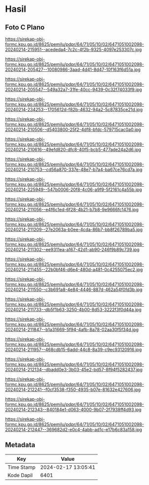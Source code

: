 # Hasil

## Foto C Plano

https://sirekap-obj-formc.kpu.go.id/8625/pemilu/pdpr/64/71/05/10/02/6471051002098-20240214-215951--acededa4-7c2c-4f2b-9325-4097e253307c.jpg

https://sirekap-obj-formc.kpu.go.id/8625/pemilu/pdpr/64/71/05/10/02/6471051002098-20240214-205427--10080986-3aad-4d41-8d47-10f163f6d51a.jpg

https://sirekap-obj-formc.kpu.go.id/8625/pemilu/pdpr/64/71/05/10/02/6471051002098-20240214-205547--549a32a7-31fe-40cc-9439-0c32f74033f9.jpg

https://sirekap-obj-formc.kpu.go.id/8625/pemilu/pdpr/64/71/05/10/02/6471051002098-20240214-234253--1705612d-f82b-4632-94a2-5c87835ce21d.jpg

https://sirekap-obj-formc.kpu.go.id/8625/pemilu/pdpr/64/71/05/10/02/6471051002098-20240214-210506--d5403800-25f2-4df8-bfdc-579715cac0a0.jpg

https://sirekap-obj-formc.kpu.go.id/8625/pemilu/pdpr/64/71/05/10/02/6471051002098-20240214-210616--49efd820-dfc8-40f5-bcb5-477ade24a2d6.jpg

https://sirekap-obj-formc.kpu.go.id/8625/pemilu/pdpr/64/71/05/10/02/6471051002098-20240214-210753--cd56a870-337e-48e7-b7a4-ba67ce76cd7a.jpg

https://sirekap-obj-formc.kpu.go.id/8625/pemilu/pdpr/64/71/05/10/02/6471051002098-20240214-225949--547b0006-20f8-4c06-a9f9-5f2161c4a55b.jpg

https://sirekap-obj-formc.kpu.go.id/8625/pemilu/pdpr/64/71/05/10/02/6471051002098-20240214-211056--e4f6c1ed-6f28-4b21-b7b8-9e9666fc1476.jpg

https://sirekap-obj-formc.kpu.go.id/8625/pemilu/pdpr/64/71/05/10/02/6471051002098-20240214-211209--27e2063a-b0ee-4cda-86b7-bb8f26789ba5.jpg

https://sirekap-obj-formc.kpu.go.id/8625/pemilu/pdpr/64/71/05/10/02/6471051002098-20240214-211302--ee9311ea-a167-42d1-ab90-246f9b89c739.jpg

https://sirekap-obj-formc.kpu.go.id/8625/pemilu/pdpr/64/71/05/10/02/6471051002098-20240214-211455--22b0bf46-d6e4-480d-a481-0c4255075ec2.jpg

https://sirekap-obj-formc.kpu.go.id/8625/pemilu/pdpr/64/71/05/10/02/6471051002098-20240214-211550--c3b691a8-4e84-4446-887d-462a54f0fd3b.jpg

https://sirekap-obj-formc.kpu.go.id/8625/pemilu/pdpr/64/71/05/10/02/6471051002098-20240214-211733--db5f1b63-3250-4b00-8d53-3222f3f0d44a.jpg

https://sirekap-obj-formc.kpu.go.id/8625/pemilu/pdpr/64/71/05/10/02/6471051002098-20240214-211847--b1a31669-5f94-4afb-8a78-02aa30f5f34d.jpg

https://sirekap-obj-formc.kpu.go.id/8625/pemilu/pdpr/64/71/05/10/02/6471051002098-20240214-211957--468cdb15-6add-44c8-8a39-c9ec93120916.jpg

https://sirekap-obj-formc.kpu.go.id/8625/pemilu/pdpr/64/71/05/10/02/6471051002098-20240214-212134--dbadd0e3-3b03-45e2-bd57-8f94f5282437.jpg

https://sirekap-obj-formc.kpu.go.id/8625/pemilu/pdpr/64/71/05/10/02/6471051002098-20240214-212241--f0cf3538-f350-4935-b07e-81632e427606.jpg

https://sirekap-obj-formc.kpu.go.id/8625/pemilu/pdpr/64/71/05/10/02/6471051002098-20240214-212343--840184e1-d063-4000-9b07-2f7938ff4d93.jpg

https://sirekap-obj-formc.kpu.go.id/8625/pemilu/pdpr/64/71/05/10/02/6471051002098-20240214-212447--369682d2-e0c4-4abb-ad1c-e17b6c83a158.jpg


## Metadata

| Key        | Value               |
| ---------- | ------------------- |
| Time Stamp | 2024-02-17 13:05:41 |
| Kode Dapil | 6401                |



